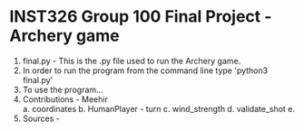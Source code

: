 # INST326 Group 100 Final Project - Archery game </br>
1. final.py - This is the .py file used to run the Archery game. </br>
2. In order to run the program from the command line type 'python3 final.py' </br>
3. To use the program... </br>
4. Contributions - Meehir </br>
      a. coordinates
      b. HumanPlayer - turn
      c. wind_strength
      d. validate_shot
      e. 
5. Sources - 
